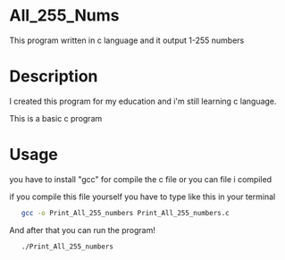 # All_255_Nums
This program written in c language and it output 1-255 numbers

# Description
 I created this program for my education and i'm still learning c language.
 
 This is a basic c program
 
 # Usage
 you have to install "gcc" for compile the c file or you can file i compiled
 
 if you compile this file yourself you have to type like this in your terminal
 
 ```bash
    gcc -o Print_All_255_numbers Print_All_255_numbers.c
 ```
 And after that you can run the program!
 ```bash
    ./Print_All_255_numbers
 ```
